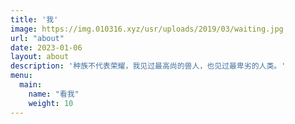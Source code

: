 ```yaml
---
title: '我'
image: https://img.010316.xyz/usr/uploads/2019/03/waiting.jpg
url: "about"
date: 2023-01-06
layout: about
description: '种族不代表荣耀，我见过最高尚的兽人，也见过最卑劣的人类。'
menu:
  main:
    name: "看我"
    weight: 10
---
```

